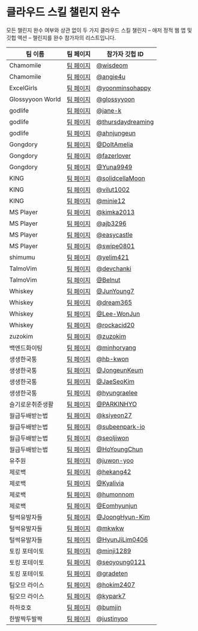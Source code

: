 # 클라우드 스킬 챌린지 완수 #

모든 챌린지 완수 여부와 상관 없이 두 가지 클라우드 스킬 챌린지 &ndash; 애저 정적 웹 앱 및 깃헙 액션 &ndash; 챌린지를 완수 참가자의 리스트입니다.

| 팀 이름 | 팀 페이지 | 참가자 깃헙 ID |
| ------- | --------- | -------------- |
| Chamomile | [팀 페이지](./teams/Chamomile.md) | [@wisdeom](https://github.com/wisdeom) |
| Chamomile | [팀 페이지](./teams/Chamomile.md) | [@angie4u](https://github.com/angie4u) |
| ExcelGirls | [팀 페이지](./teams/ExcelGirls.md) | [@yoonminsohappy](https://github.com/yoonminsohappy) |
| Glossyyoon World | [팀 페이지](./teams/Glossyyoon%20World.md) | [@glossyyoon](https://github.com/glossyyoon) |
| godlife | [팀 페이지](./teams/godlife.md) | [@jane-k](https://github.com/jane-k) |
| godlife | [팀 페이지](./teams/godlife.md) | [@thursdaydreaming](https://github.com/thursdaydreaming) |
| godlife | [팀 페이지](./teams/godlife.md) | [@ahnjungeun](https://github.com/ahnjungeun) |
| Gongdory | [팀 페이지](./teams/Gongdory.md) | [@DoItAmelia](https://github.com/DoItAmelia) |
| Gongdory | [팀 페이지](./teams/Gongdory.md) | [@fazerlover](https://github.com/fazerlover) |
| Gongdory | [팀 페이지](./teams/Gongdory.md) | [@Yuna9949](https://github.com/Yuna9949) |
| KING | [팀 페이지](./teams/KING.md) | [@solidcellaMoon](https://github.com/solidcellaMoon) |
| KING | [팀 페이지](./teams/KING.md) | [@vilut1002](https://github.com/vilut1002) |
| KING | [팀 페이지](./teams/KING.md) | [@minie12](https://github.com/minie12) |
| MS Player | [팀 페이지](./teams/MS%20Player.md) | [@kimka2013](https://github.com/kimka2013) |
| MS Player | [팀 페이지](./teams/MS%20Player.md) | [@ajb3296](https://github.com/ajb3296) |
| MS Player | [팀 페이지](./teams/MS%20Player.md) | [@easycastle](https://github.com/easycastle) |
| MS Player | [팀 페이지](./teams/MS%20Player.md) | [@swipe0801](https://github.com/swipe0801) |
| shimumu | [팀 페이지](./teams/shimumu.md) | [@yelim421](https://github.com/yelim421) |
| TalmoVim | [팀 페이지](./teams/TalmoVim.md) | [@devchanki](https://github.com/devchanki) |
| TalmoVim | [팀 페이지](./teams/TalmoVim.md) | [@Belnut](https://github.com/Belnut) |
| Whiskey | [팀 페이지](./teams/Whiskey.md) | [@JunYoung7](https://github.com/JunYoung7) |
| Whiskey | [팀 페이지](./teams/Whiskey.md) | [@dream365](https://github.com/dream365) |
| Whiskey | [팀 페이지](./teams/Whiskey.md) | [@Lee-WonJun](https://github.com/Lee-WonJun) |
| Whiskey | [팀 페이지](./teams/Whiskey.md) | [@rockacid20](https://github.com/rockacid20) |
| zuzokim | [팀 페이지](./teams/zuzokim.md) | [@zuzokim](https://github.com/zuzokim) |
| 백엔드화이팅 | [팀 페이지](./teams/백엔드화이팅.md) | [@minhoryang](https://github.com/minhoryang) |
| 생생한국통 | [팀 페이지](./teams/생생한국통.md) | [@hb-kwon](https://github.com/hb-kwon) |
| 생생한국통 | [팀 페이지](./teams/생생한국통.md) | [@JongeunKeum](https://github.com/JongeunKeum) |
| 생생한국통 | [팀 페이지](./teams/생생한국통.md) | [@JaeSeoKim](https://github.com/JaeSeoKim) |
| 생생한국통 | [팀 페이지](./teams/생생한국통.md) | [@hyungraelee](https://github.com/hyungraelee) |
| 슬기로운취준생활 | [팀 페이지](./teams/슬기로운취준생활.md) | [@PARKINHYO](https://github.com/PARKINHYO) |
| 월급두배받는법 | [팀 페이지](./teams/월급두배받는법.md) | [@ksiyeon27](https://github.com/ksiyeon27) |
| 월급두배받는법 | [팀 페이지](./teams/월급두배받는법.md) | [@subeenpark-io](https://github.com/subeenpark-io) |
| 월급두배받는법 | [팀 페이지](./teams/월급두배받는법.md) | [@seoljiwon](https://github.com/seoljiwon) |
| 월급두배받는법 | [팀 페이지](./teams/월급두배받는법.md) | [@HoYoungChun](https://github.com/HoYoungChun) |
| 유주원 | [팀 페이지](./teams/유주원.md) | [@juwon-yoo](https://github.com/juwon-yoo) |
| 제로백 | [팀 페이지](./teams/제로백.md) | [@hekang42](https://github.com/hekang42) |
| 제로백 | [팀 페이지](./teams/제로백.md) | [@Kyalivia](https://github.com/Kyalivia) |
| 제로백 | [팀 페이지](./teams/제로백.md) | [@humonnom](https://github.com/humonnom) |
| 제로백 | [팀 페이지](./teams/제로백.md) | [@Eomhyunjun](https://github.com/Eomhyunjun) |
| 털썩유발자들 | [팀 페이지](./teams/털썩유발자들.md) | [@JoongHyun-Kim](https://github.com/JoongHyun-Kim) |
| 털썩유발자들 | [팀 페이지](./teams/털썩유발자들.md) | [@mkwkw](https://github.com/mkwkw) |
| 털썩유발자들 | [팀 페이지](./teams/털썩유발자들.md) | [@HyunJiLim0406](https://github.com/HyunJiLim0406) |
| 토킹 포테이토 | [팀 페이지](./teams/토킹%20포테이토.md) | [@minji1289](https://github.com/minji1289) |
| 토킹 포테이토 | [팀 페이지](./teams/토킹%20포테이토.md) | [@seoyoung0121](https://github.com/seoyoung0121) |
| 토킹 포테이토 | [팀 페이지](./teams/토킹%20포테이토.md) | [@gradeten](https://github.com/gradeten) |
| 팀오므 라이스 | [팀 페이지](./teams/팀오므%20라이스.md) | [@hokim2407](https://github.com/hokim2407) |
| 팀오므 라이스 | [팀 페이지](./teams/팀오므%20라이스.md) | [@kypark7](https://github.com/kypark7) |
| 하하호호 | [팀 페이지](./teams/하하호호.md) | [@bumjin](https://github.com/bumjin) |
| 한발짝두발짝 | [팀 페이지](./teams/한발짝두발짝.md) | [@justinyoo](https://github.com/justinyoo) |